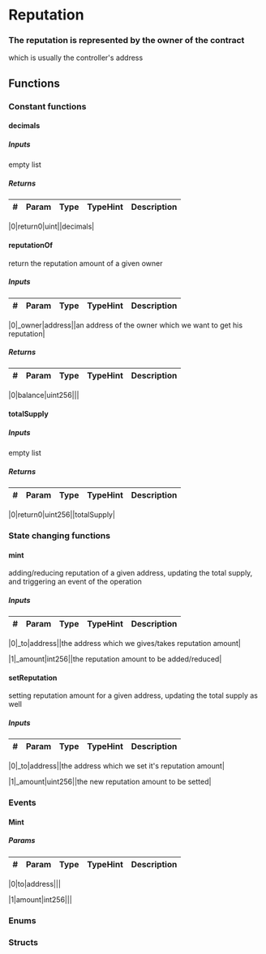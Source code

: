

















# Reputation

### The reputation is represented by the owner of the contract

which is usually the controller's address


## Functions




### Constant functions



#### decimals





##### Inputs



empty list




##### Returns



|#  |Param|Type|TypeHint|Description|
|---|-----|----|--------|-----------|


|0|return0|uint||decimals|






#### reputationOf

return the reputation amount of a given owner



##### Inputs



|#  |Param|Type|TypeHint|Description|
|---|-----|----|--------|-----------|


|0|_owner|address||an address of the owner which we want to get his reputation|





##### Returns



|#  |Param|Type|TypeHint|Description|
|---|-----|----|--------|-----------|


|0|balance|uint256|||






#### totalSupply





##### Inputs



empty list




##### Returns



|#  |Param|Type|TypeHint|Description|
|---|-----|----|--------|-----------|


|0|return0|uint256||totalSupply|











### State changing functions



#### mint

adding/reducing reputation of a given address, updating the total supply,
and triggering an event of the operation


##### Inputs



|#  |Param|Type|TypeHint|Description|
|---|-----|----|--------|-----------|


|0|_to|address||the address which we gives/takes reputation amount|


|1|_amount|int256||the reputation amount to be added/reduced|






#### setReputation

setting reputation amount for a given address, updating the total supply as well



##### Inputs



|#  |Param|Type|TypeHint|Description|
|---|-----|----|--------|-----------|


|0|_to|address||the address which we set it's reputation amount|


|1|_amount|uint256||the new reputation amount to be setted|












### Events



#### Mint





##### Params



|#  |Param|Type|TypeHint|Description|
|---|-----|----|--------|-----------|


|0|to|address|||


|1|amount|int256|||










### Enums







### Structs


